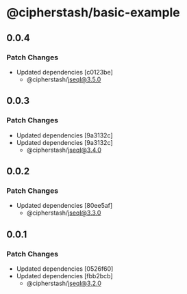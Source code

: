 # @cipherstash/basic-example

## 0.0.4

### Patch Changes

- Updated dependencies [c0123be]
  - @cipherstash/jseql@3.5.0

## 0.0.3

### Patch Changes

- Updated dependencies [9a3132c]
- Updated dependencies [9a3132c]
  - @cipherstash/jseql@3.4.0

## 0.0.2

### Patch Changes

- Updated dependencies [80ee5af]
  - @cipherstash/jseql@3.3.0

## 0.0.1

### Patch Changes

- Updated dependencies [0526f60]
- Updated dependencies [fbb2bcb]
  - @cipherstash/jseql@3.2.0
